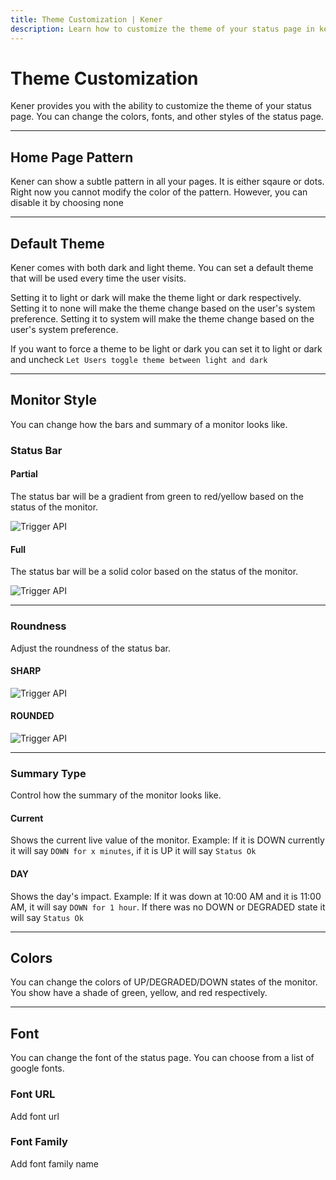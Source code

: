 ```yaml
---
title: Theme Customization | Kener
description: Learn how to customize the theme of your status page in kener.
---
```


# Theme Customization

Kener provides you with the ability to customize the theme of your status page. You can change the colors, fonts, and other styles of the status page.

---

## Home Page Pattern

Kener can show a subtle pattern in all your pages. It is either sqaure or dots. Right now you cannot modify the color of the pattern. However, you can disable it by choosing none

---

## Default Theme

Kener comes with both dark and light theme. You can set a default theme that will be used every time the user visits.

Setting it to light or dark will make the theme light or dark respectively. Setting it to none will make the theme change based on the user's system preference. Setting it to system will make the theme change based on the user's system preference.

If you want to force a theme to be light or dark you can set it to light or dark and uncheck `Let Users toggle theme between light and dark`

---

## Monitor Style

You can change how the bars and summary of a monitor looks like.

### Status Bar

#### Partial

The status bar will be a gradient from green to red/yellow based on the status of the monitor.

![Trigger API](/x1.png)

#### Full

The status bar will be a solid color based on the status of the monitor.

![Trigger API](/x2.png)

---

### Roundness

Adjust the roundness of the status bar.

#### SHARP

![Trigger API](/x4.png)

#### ROUNDED

![Trigger API](/x3.png)

---

### Summary Type

Control how the summary of the monitor looks like.

#### Current

Shows the current live value of the monitor. Example: If it is DOWN currently it will say `DOWN for x minutes`, if it is UP it will say `Status Ok`

#### DAY

Shows the day's impact. Example: If it was down at 10:00 AM and it is 11:00 AM, it will say `DOWN for 1 hour`. If there was no DOWN or DEGRADED state it will say `Status Ok`

---

## Colors

You can change the colors of UP/DEGRADED/DOWN states of the monitor. You show have a shade of green, yellow, and red respectively.

---

## Font

You can change the font of the status page. You can choose from a list of google fonts.

### Font URL

Add font url

### Font Family

Add font family name
